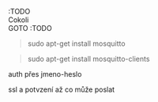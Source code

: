 :TODO  
    Cokoli  
    GOTO :TODO

> sudo apt-get install mosquitto  

> sudo apt-get install mosquitto-clients  

auth přes jmeno-heslo  

ssl a potvzení až co může poslat  

